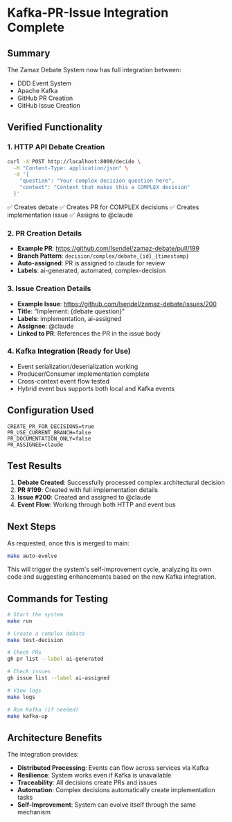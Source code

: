 # Kafka-PR-Issue Integration Complete

## Summary

The Zamaz Debate System now has full integration between:
- DDD Event System
- Apache Kafka
- GitHub PR Creation
- GitHub Issue Creation

## Verified Functionality

### 1. HTTP API Debate Creation
```bash
curl -X POST http://localhost:8000/decide \
  -H "Content-Type: application/json" \
  -d '{
    "question": "Your complex decision question here",
    "context": "Context that makes this a COMPLEX decision"
  }'
```

✅ Creates debate
✅ Creates PR for COMPLEX decisions
✅ Creates implementation issue
✅ Assigns to @claude

### 2. PR Creation Details
- **Example PR**: https://github.com/lsendel/zamaz-debate/pull/199
- **Branch Pattern**: `decision/complex/debate_{id}_{timestamp}`
- **Auto-assigned**: PR is assigned to claude for review
- **Labels**: ai-generated, automated, complex-decision

### 3. Issue Creation Details
- **Example Issue**: https://github.com/lsendel/zamaz-debate/issues/200
- **Title**: "Implement: {debate question}"
- **Labels**: implementation, ai-assigned
- **Assignee**: @claude
- **Linked to PR**: References the PR in the issue body

### 4. Kafka Integration (Ready for Use)
- Event serialization/deserialization working
- Producer/Consumer implementation complete
- Cross-context event flow tested
- Hybrid event bus supports both local and Kafka events

## Configuration Used

```env
CREATE_PR_FOR_DECISIONS=true
PR_USE_CURRENT_BRANCH=false
PR_DOCUMENTATION_ONLY=false
PR_ASSIGNEE=claude
```

## Test Results

1. **Debate Created**: Successfully processed complex architectural decision
2. **PR #199**: Created with full implementation details
3. **Issue #200**: Created and assigned to @claude
4. **Event Flow**: Working through both HTTP and event bus

## Next Steps

As requested, once this is merged to main:
```bash
make auto-evolve
```

This will trigger the system's self-improvement cycle, analyzing its own code and suggesting enhancements based on the new Kafka integration.

## Commands for Testing

```bash
# Start the system
make run

# Create a complex debate
make test-decision

# Check PRs
gh pr list --label ai-generated

# Check issues
gh issue list --label ai-assigned

# View logs
make logs

# Run Kafka (if needed)
make kafka-up
```

## Architecture Benefits

The integration provides:
- **Distributed Processing**: Events can flow across services via Kafka
- **Resilience**: System works even if Kafka is unavailable
- **Traceability**: All decisions create PRs and issues
- **Automation**: Complex decisions automatically create implementation tasks
- **Self-Improvement**: System can evolve itself through the same mechanism
